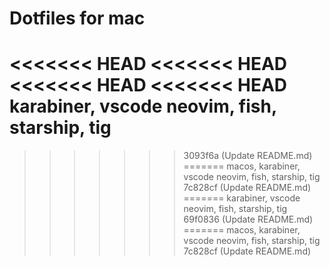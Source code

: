 # Dotfiles for mac
<<<<<<< HEAD
<<<<<<< HEAD
<<<<<<< HEAD
<<<<<<< HEAD
karabiner, vscode neovim, fish, starship, tig
=======
>>>>>>> 3093f6a (Update README.md)
=======
macos, karabiner, vscode neovim, fish, starship, tig
>>>>>>> 7c828cf (Update README.md)
=======
karabiner, vscode neovim, fish, starship, tig
>>>>>>> 69f0836 (Update README.md)
=======
macos, karabiner, vscode neovim, fish, starship, tig
>>>>>>> 7c828cf (Update README.md)
